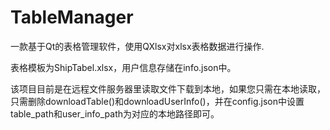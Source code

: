 # TableManager
一款基于Qt的表格管理软件，使用QXlsx对xlsx表格数据进行操作.

表格模板为ShipTabel.xlsx，用户信息存储在info.json中。

该项目目前是在远程文件服务器里读取文件下载到本地，如果您只需在本地读取，只需删除downloadTable()和downloadUserInfo()，并在config.json中设置table_path和user_info_path为对应的本地路径即可。
